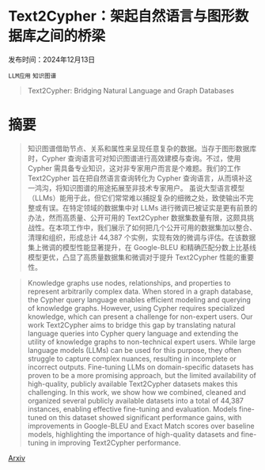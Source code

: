 # Text2Cypher：架起自然语言与图形数据库之间的桥梁

发布时间：2024年12月13日

`LLM应用` `知识图谱`

> Text2Cypher: Bridging Natural Language and Graph Databases

# 摘要

> 知识图谱借助节点、关系和属性来呈现任意复杂的数据。当存于图形数据库时，Cypher 查询语言可对知识图谱进行高效建模与查询。不过，使用 Cypher 需具备专业知识，这对非专家用户而言是个难题。我们的工作 Text2Cypher 旨在把自然语言查询转化为 Cypher 查询语言，从而填补这一鸿沟，将知识图谱的用途拓展至非技术专家用户。
    虽说大型语言模型（LLMs）能用于此，但它们常常难以捕捉复杂的细微之处，致使输出不完整或有误。在特定领域的数据集中对 LLMs 进行微调已被证实是更有前景的办法，然而高质量、公开可用的 Text2Cypher 数据集数量有限，这颇具挑战性。在本项工作中，我们展示了如何把几个公开可用的数据集加以整合、清理和组织，形成总计 44,387 个实例，实现有效的微调与评估。在该数据集上微调的模型性能显著提升，在 Google-BLEU 和精确匹配分数上比基线模型更优，凸显了高质量数据集和微调对于提升 Text2Cypher 性能的重要性。

> Knowledge graphs use nodes, relationships, and properties to represent arbitrarily complex data. When stored in a graph database, the Cypher query language enables efficient modeling and querying of knowledge graphs. However, using Cypher requires specialized knowledge, which can present a challenge for non-expert users. Our work Text2Cypher aims to bridge this gap by translating natural language queries into Cypher query language and extending the utility of knowledge graphs to non-technical expert users.
  While large language models (LLMs) can be used for this purpose, they often struggle to capture complex nuances, resulting in incomplete or incorrect outputs. Fine-tuning LLMs on domain-specific datasets has proven to be a more promising approach, but the limited availability of high-quality, publicly available Text2Cypher datasets makes this challenging. In this work, we show how we combined, cleaned and organized several publicly available datasets into a total of 44,387 instances, enabling effective fine-tuning and evaluation. Models fine-tuned on this dataset showed significant performance gains, with improvements in Google-BLEU and Exact Match scores over baseline models, highlighting the importance of high-quality datasets and fine-tuning in improving Text2Cypher performance.

[Arxiv](https://arxiv.org/abs/2412.10064)